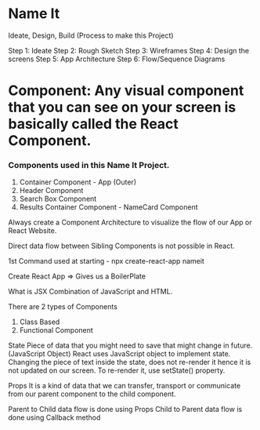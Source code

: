 # Name It

Ideate, Design, Build (Process to make this Project)

Step 1: Ideate
Step 2: Rough Sketch
Step 3: Wireframes
Step 4: Design the screens
Step 5: App Architecture
Step 6: Flow/Sequence Diagrams

# Component: Any visual component that you can see on your screen is basically called the React Component. 

### Components used in this Name It Project. 
1. Container Component - App (Outer)
2. Header Component
3. Search Box Component
4. Results Container Component - NameCard Component

Always create a Component Architecture to visualize the flow of our App or React Website. 

Direct data flow between Sibling Components is not possible in React. 

1st Command used at starting - npx create-react-app nameit

Create React App => Gives us a BoilerPlate

What is JSX
Combination of JavaScript and HTML. 

There are 2 types of Components

1. Class Based
2. Functional Component

State
Piece of data that you might need to save that might change in future. (JavaScript Object)
React uses JavaScript object to implement state. 
Changing the piece of text inside the state, does not re-render it hence it is not updated on our screen. 
To re-render it, use setState() property. 

Props
It is a kind of data that we can transfer, transport or communicate from our parent component to the child component. 

Parent to Child data flow is done using Props
Child to Parent data flow is done using Callback method
